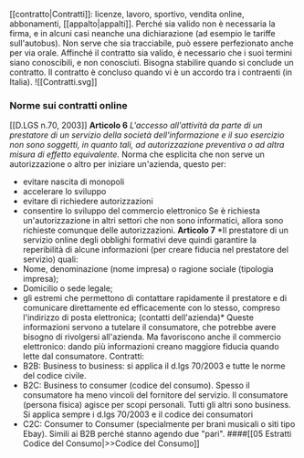  [[contratto|Contratti]]: licenze, lavoro, sportivo, vendita online, abbonamenti, [[appalto|appalti]].
Perché sia valido non è necessaria la firma, e in alcuni casi neanche una dichiarazione (ad esempio le tariffe sull'autobus).
Non serve che sia tracciabile, può essere perfezionato anche per via orale. Affinché il contratto sia valido, è necessario che i suoi termini siano conoscibili, e non conosciuti.
Bisogna stabilire quando si conclude un contratto. Il contratto è concluso quando vi è un accordo tra i contraenti (in Italia).
![[Contratti.svg]]
### Norme sui contratti online
[[D.LGS n.70, 2003]]
**Articolo 6**
*L'accesso all'attività da parte di un prestatore di un servizio della società dell'informazione e il suo esercizio non sono soggetti, in quanto tali, ad autorizzazione preventiva o ad altra misura di effetto equivalente.*
Norma che esplicita che non serve un autorizzazione o altro per iniziare un'azienda, questo per:
- evitare nascita di monopoli
- accelerare lo sviluppo
- evitare di richiedere autorizzazioni
- consentire lo sviluppo del commercio elettronico
Se è richiesta un'autorizzazione in altri settori che non sono informatici, allora sono richieste comunque delle autorizzazioni.
**Articolo 7**
*Il prestatore di un servizio online degli obblighi formativi deve quindi garantire la reperibilità di alcune informazioni (per creare fiducia nel prestatore del servizio) quali:
- Nome, denominazione (nome impresa) o ragione sociale (tipologia impresa);
- Domicilio o sede legale;
- gli estremi che permettono di contattare rapidamente il prestatore e di  comunicare  direttamente ed efficacemente con lo stesso, compreso l'indirizzo di posta elettronica; (contatti dell'azienda)*
Queste informazioni servono a tutelare il consumatore, che potrebbe avere bisogno di rivolgersi all'azienda. Ma favoriscono anche il commercio elettronico: dando più informazioni creano maggiore fiducia quando lette dal consumatore.
Contratti:
- B2B: Business to business: si applica il d.lgs 70/2003 e tutte le norme del codice civile.
- B2C: Business to consumer (codice del consumo). Spesso il consumatore ha meno vincoli del fornitore del servizio. Il consumatore (persona fisica) agisce per scopi personali. Tutti gli altri sono business. Si applica sempre i d.lgs 70/2003 e il codice dei consumatori
- C2C: Consumer to Consumer (specialmente per brani musicali o siti tipo Ebay). Simili ai B2B perché stanno agendo due "pari".
####[[05 Estratti Codice del Consumo|>>Codice del Consumo]]
